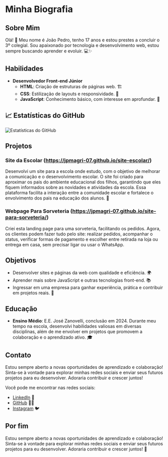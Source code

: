 # Minha Biografia

## Sobre Mim
Olá! 👋 Meu nome é João Pedro, tenho 17 anos e estou prestes a concluir o 3º colegial. Sou apaixonado por tecnologia e desenvolvimento web, estou sempre buscando aprender e evoluir. 💻✨

## Habilidades
- **Desenvolvedor Front-end Júnior**
  - **HTML**: Criação de estruturas de páginas web. 🏗️
  - **CSS**: Estilização de layouts e responsividade. 🎨
  - **JavaScript**: Conhecimento básico, com interesse em aprofundar. 📜

## 📈 Estatísticas do GitHub
![Estatísticas do GitHub](https://github-readme-stats.vercel.app/api?username=jpmagri-07&show_icons=true&hide_title=true&hide=prs&count_private=true&include_all_commits=true&theme=radical)

## Projetos
### Site da Escolar (https://jpmagri-07.github.io/site-escolar/)
Desenvolvi um site para a escola onde estudo, com o objetivo de melhorar a comunicação e o desenvolvimento escolar. O site foi criado para aproximar os pais do ambiente educacional dos filhos, garantindo que eles fiquem informados sobre as novidades e atividades da escola. Essa plataforma facilita a interação entre a comunidade escolar e fortalece o envolvimento dos pais na educação dos alunos. 🚀
### Webpage Para Sorveteria (https://jpmagri-07.github.io/site-para-sorveteria/)
Criei esta landing page para uma sorveteria, facilitando os pedidos. Agora, os clientes podem fazer tudo pelo site: realizar pedidos, acompanhar o status, verificar formas de pagamento e escolher entre retirada na loja ou entrega em casa, sem precisar ligar ou usar o WhatsApp.
## Objetivos
- Desenvolver sites e páginas da web com qualidade e eficiência. 🌍
- Aprender mais sobre JavaScript e outras tecnologias front-end. 📚
- Ingressar em uma empresa para ganhar experiência, prática e contribuir em projetos reais. 🏢

## Educação
- **Ensino Médio**: E.E. José Zanovelli, conclusão em 2024. Durante meu tempo na escola, desenvolvi habilidades valiosas em diversas disciplinas, além de me envolver em projetos que promovem a colaboração e o aprendizado ativo. 🎓

## Contato
Estou sempre aberto a novas oportunidades de aprendizado e colaboração! Sinta-se à vontade para explorar minhas redes sociais e enviar seus futuros projetos para eu desenvolver. Adoraria contribuir e crescer juntos!

Você pode me encontrar nas redes sociais:
- [LinkedIn](#) 💼
- [GitHub](https://github.com/Jpmagri-07/jpmagri-07/blob/main/README.md) 🐱‍💻
- [Instagram](#) 🐦

## Por fim
Estou sempre aberto a novas oportunidades de aprendizado e colaboração! Sinta-se à vontade para explorar minhas redes sociais e enviar seus futuros projetos para eu desenvolver. Adoraria contribuir e crescer juntos! 🙏
